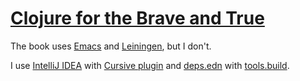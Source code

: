 # [Clojure for the Brave and True][0]

The book uses [Emacs][1] and [Leiningen][2], but I don't.

I use [IntelliJ IDEA][3] with [Cursive plugin][4] and
[deps.edn][5] with [tools.build][6].


[0]: https://www.braveclojure.com/
[1]: https://www.gnu.org/software/emacs/
[2]: https://leiningen.org/
[3]: https://www.jetbrains.com/idea/
[4]: https://plugins.jetbrains.com/plugin/8090-cursive
[5]: https://clojure.org/guides/deps_and_cli
[6]: https://clojure.org/guides/tools_build

